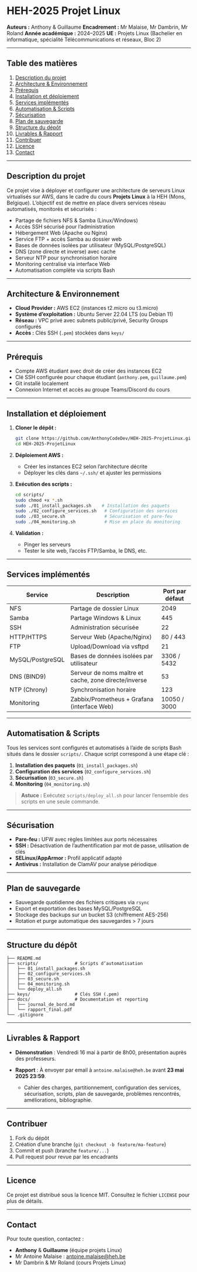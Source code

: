 # HEH-2025 Projet Linux

**Auteurs :** Anthony & Guillaume
**Encadrement :** Mr Malaise, Mr Dambrin, Mr Roland
**Année académique :** 2024–2025
**UE :** Projets Linux (Bachelier en informatique, spécialité Télécommunications et réseaux, Bloc 2)

---

## Table des matières

1. [Description du projet](#description-du-projet)
2. [Architecture & Environnement](#architecture--environnement)
3. [Prérequis](#prérequis)
4. [Installation et déploiement](#installation-et-déploiement)
5. [Services implémentés](#services-implémentés)
6. [Automatisation & Scripts](#automatisation--scripts)
7. [Sécurisation](#sécurisation)
8. [Plan de sauvegarde](#plan-de-sauvegarde)
9. [Structure du dépôt](#structure-du-dépôt)
10. [Livrables & Rapport](#livrables--rapport)
11. [Contribuer](#contribuer)
12. [Licence](#licence)
13. [Contact](#contact)

---

## Description du projet

Ce projet vise à déployer et configurer une architecture de serveurs Linux virtualisés sur AWS, dans le cadre du cours **Projets Linux** à la HEH (Mons, Belgique).
L’objectif est de mettre en place divers services réseau automatisés, monitorés et sécurisés :

* Partage de fichiers NFS & Samba (Linux/Windows)
* Accès SSH sécurisé pour l’administration
* Hébergement Web (Apache ou Nginx)
* Service FTP + accès Samba au dossier web
* Bases de données isolées par utilisateur (MySQL/PostgreSQL)
* DNS (zone directe et inverse) avec cache
* Serveur NTP pour synchronisation horaire
* Monitoring centralisé via interface Web
* Automatisation complète via scripts Bash

---

## Architecture & Environnement

* **Cloud Provider :** AWS EC2 (instances t2.micro ou t3.micro)
* **Système d’exploitation :** Ubuntu Server 22.04 LTS (ou Debian 11)
* **Réseau :** VPC privé avec subnets public/privé, Security Groups configurés
* **Accès :** Clés SSH (`.pem`) stockées dans `keys/`

---

## Prérequis

* Compte AWS étudiant avec droit de créer des instances EC2
* Clé SSH configurée pour chaque étudiant (`anthony.pem`, `guillaume.pem`)
* Git installé localement
* Connexion Internet et accès au groupe Teams/Discord du cours

---

## Installation et déploiement

1. **Cloner le dépôt :**

   ```bash
   git clone https://github.com/AnthonyCodeDev/HEH-2025-ProjetLinux.git
   cd HEH-2025-ProjetLinux
   ```
2. **Déploiement AWS :**

   * Créer les instances EC2 selon l’architecture décrite
   * Déployer les clés dans `~/.ssh/` et ajuster les permissions
3. **Exécution des scripts :**

   ```bash
   cd scripts/
   sudo chmod +x *.sh
   sudo ./01_install_packages.sh    # Installation des paquets
   sudo ./02_configure_services.sh   # Configuration des services
   sudo ./03_secure.sh               # Sécurisation et pare-feu
   sudo ./04_monitoring.sh           # Mise en place du monitoring
   ```
4. **Validation :**

   * Pinger les serveurs
   * Tester le site web, l’accès FTP/Samba, le DNS, etc.

---

## Services implémentés

| Service          | Description                                           | Port par défaut |
| ---------------- | ----------------------------------------------------- | --------------- |
| NFS              | Partage de dossier Linux                              | 2049            |
| Samba            | Partage Windows & Linux                               | 445             |
| SSH              | Administration sécurisée                              | 22              |
| HTTP/HTTPS       | Serveur Web (Apache/Nginx)                            | 80 / 443        |
| FTP              | Upload/Download via vsftpd                            | 21              |
| MySQL/PostgreSQL | Bases de données isolées par utilisateur              | 3306 / 5432     |
| DNS (BIND9)      | Serveur de noms maître et cache, zone directe/inverse | 53              |
| NTP (Chrony)     | Synchronisation horaire                               | 123             |
| Monitoring       | Zabbix/Prometheus + Grafana (interface Web)           | 10050 / 3000    |

---

## Automatisation & Scripts

Tous les services sont configurés et automatisés à l’aide de scripts Bash situés dans le dossier `scripts/`.
Chaque script correspond à une étape clé :

1. **Installation des paquets** (`01_install_packages.sh`)
2. **Configuration des services** (`02_configure_services.sh`)
3. **Sécurisation** (`03_secure.sh`)
4. **Monitoring** (`04_monitoring.sh`)

> **Astuce :** Exécutez `scripts/deploy_all.sh` pour lancer l’ensemble des scripts en une seule commande.

---

## Sécurisation

* **Pare-feu :** UFW avec règles limitées aux ports nécessaires
* **SSH :** Désactivation de l’authentification par mot de passe, utilisation de clés
* **SELinux/AppArmor :** Profil applicatif adapté
* **Antivirus :** Installation de ClamAV pour analyse périodique

---

## Plan de sauvegarde

* Sauvegarde quotidienne des fichiers critiques via `rsync`
* Export et exportation des bases MySQL/PostgreSQL
* Stockage des backups sur un bucket S3 (chiffrement AES-256)
* Rotation et purge automatique des sauvegardes > 7 jours

---

## Structure du dépôt

```
├── README.md
├── scripts/              # Scripts d’automatisation
│   ├── 01_install_packages.sh
│   ├── 02_configure_services.sh
│   ├── 03_secure.sh
│   ├── 04_monitoring.sh
│   └── deploy_all.sh
├── keys/                 # Clés SSH (.pem)
├── docs/                 # Documentation et reporting
│   ├── journal_de_bord.md
│   └── rapport_final.pdf
└── .gitignore
```

---

## Livrables & Rapport

* **Démonstration** : Vendredi 16 mai à partir de 8h00, présentation auprès des professeurs.
* **Rapport** : À envoyer par email à `antoine.malaise@heh.be` avant **23 mai 2025 23:59**.

  * Cahier des charges, partitionnement, configuration des services, sécurisation, scripts, plan de sauvegarde, problèmes rencontrés, améliorations, bibliographie.

---

## Contribuer

1. Fork du dépôt
2. Création d’une branche (`git checkout -b feature/ma-feature`)
3. Commit et push (branche `feature/...`)
4. Pull request pour revue par les encadrants

---

## Licence

Ce projet est distribué sous la licence MIT. Consultez le fichier `LICENSE` pour plus de détails.

---

## Contact

Pour toute question, contactez :

* **Anthony** & **Guillaume** (équipe projets Linux)
* Mr Antoine Malaise : [antoine.malaise@heh.be](mailto:antoine.malaise@heh.be)
* Mr Dambrin & Mr Roland (cours Projets Linux)
